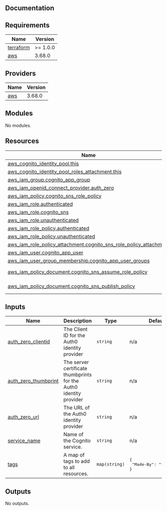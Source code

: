 ## Documentation

<!-- BEGINNING OF PRE-COMMIT-TERRAFORM DOCS HOOK -->
## Requirements

| Name | Version |
|------|---------|
| <a name="requirement_terraform"></a> [terraform](#requirement\_terraform) | >= 1.0.0 |
| <a name="requirement_aws"></a> [aws](#requirement\_aws) | 3.68.0 |

## Providers

| Name | Version |
|------|---------|
| <a name="provider_aws"></a> [aws](#provider\_aws) | 3.68.0 |

## Modules

No modules.

## Resources

| Name | Type |
|------|------|
| [aws_cognito_identity_pool.this](https://registry.terraform.io/providers/hashicorp/aws/3.68.0/docs/resources/cognito_identity_pool) | resource |
| [aws_cognito_identity_pool_roles_attachment.this](https://registry.terraform.io/providers/hashicorp/aws/3.68.0/docs/resources/cognito_identity_pool_roles_attachment) | resource |
| [aws_iam_group.cognito_app_group](https://registry.terraform.io/providers/hashicorp/aws/3.68.0/docs/resources/iam_group) | resource |
| [aws_iam_openid_connect_provider.auth_zero](https://registry.terraform.io/providers/hashicorp/aws/3.68.0/docs/resources/iam_openid_connect_provider) | resource |
| [aws_iam_policy.cognito_sns_role_policy](https://registry.terraform.io/providers/hashicorp/aws/3.68.0/docs/resources/iam_policy) | resource |
| [aws_iam_role.authenticated](https://registry.terraform.io/providers/hashicorp/aws/3.68.0/docs/resources/iam_role) | resource |
| [aws_iam_role.cognito_sns](https://registry.terraform.io/providers/hashicorp/aws/3.68.0/docs/resources/iam_role) | resource |
| [aws_iam_role.unauthenticated](https://registry.terraform.io/providers/hashicorp/aws/3.68.0/docs/resources/iam_role) | resource |
| [aws_iam_role_policy.authenticated](https://registry.terraform.io/providers/hashicorp/aws/3.68.0/docs/resources/iam_role_policy) | resource |
| [aws_iam_role_policy.unauthenticated](https://registry.terraform.io/providers/hashicorp/aws/3.68.0/docs/resources/iam_role_policy) | resource |
| [aws_iam_role_policy_attachment.cognito_sns_role_policy_attachment](https://registry.terraform.io/providers/hashicorp/aws/3.68.0/docs/resources/iam_role_policy_attachment) | resource |
| [aws_iam_user.cognito_app_user](https://registry.terraform.io/providers/hashicorp/aws/3.68.0/docs/resources/iam_user) | resource |
| [aws_iam_user_group_membership.cognito_app_user_groups](https://registry.terraform.io/providers/hashicorp/aws/3.68.0/docs/resources/iam_user_group_membership) | resource |
| [aws_iam_policy_document.cognito_sns_assume_role_policy](https://registry.terraform.io/providers/hashicorp/aws/3.68.0/docs/data-sources/iam_policy_document) | data source |
| [aws_iam_policy_document.cognito_sns_publish_policy](https://registry.terraform.io/providers/hashicorp/aws/3.68.0/docs/data-sources/iam_policy_document) | data source |

## Inputs

| Name | Description | Type | Default | Required |
|------|-------------|------|---------|:--------:|
| <a name="input_auth_zero_clientid"></a> [auth\_zero\_clientid](#input\_auth\_zero\_clientid) | The Client ID for the Auth0 identity provider | `string` | n/a | yes |
| <a name="input_auth_zero_thumbprint"></a> [auth\_zero\_thumbprint](#input\_auth\_zero\_thumbprint) | The server certificate thumbprints for the Auth0 identity provider | `string` | n/a | yes |
| <a name="input_auth_zero_url"></a> [auth\_zero\_url](#input\_auth\_zero\_url) | The URL of the Auth0 identity provider | `string` | n/a | yes |
| <a name="input_service_name"></a> [service\_name](#input\_service\_name) | Name of the Cognito service. | `string` | n/a | yes |
| <a name="input_tags"></a> [tags](#input\_tags) | A map of tags to add to all resources. | `map(string)` | <pre>{<br>  "Made-By": "terraform"<br>}</pre> | no |

## Outputs

No outputs.
<!-- END OF PRE-COMMIT-TERRAFORM DOCS HOOK -->

